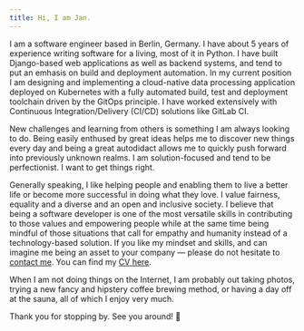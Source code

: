 ```yaml
---
title: Hi, I am Jan.
---
```


I am a software engineer based in Berlin, Germany. I have about 5 years of experience writing software for a living, most of it in Python. I have built Django-based web applications as well as backend systems, and tend to put an emhasis on build and deployment automation. In my current position I am designing and implementing a cloud-native data processing application deployed on Kubernetes with a fully automated build, test and deployment toolchain driven by the GitOps principle. I have worked extensively with Continuous Integration/Delivery (CI/CD) solutions like GitLab CI.

New challenges and learning from others is something I am always looking to do. Being easily enthused by great ideas helps me to discover new things every day and being a great autodidact allows me to quickly push forward into previously unknown realms. I am solution-focused and tend to be perfectionist. I want to get things right.

Generally speaking, I like helping people and enabling them to live a better life or become more successful in doing what they love. I value fairness, equality and a diverse and an open and inclusive society. I believe that being a software developer is one of the most versatile skills in contributing to those values and empowering people while at the same time being mindful of those situations that call for empathy and humanity instead of a technology-based solution. If you like my mindset and skills, and can imagine me being an asset to your company — please do not hesitate to [contact me](/contact/). You can find my [CV here](/media/cv.pdf).

When I am not doing things on the Internet, I am probably out taking photos, trying a new fancy and hipstery coffee brewing method, or having a day off at the sauna, all of which I enjoy very much.

Thank you for stopping by. See you around! 👋
